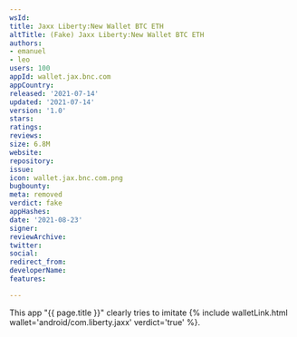 ```yaml
---
wsId: 
title: Jaxx Liberty:New Wallet BTC ETH
altTitle: (Fake) Jaxx Liberty:New Wallet BTC ETH
authors:
- emanuel
- leo
users: 100
appId: wallet.jax.bnc.com
appCountry: 
released: '2021-07-14'
updated: '2021-07-14'
version: '1.0'
stars: 
ratings: 
reviews: 
size: 6.8M
website: 
repository: 
issue: 
icon: wallet.jax.bnc.com.png
bugbounty: 
meta: removed
verdict: fake
appHashes: 
date: '2021-08-23'
signer: 
reviewArchive: 
twitter: 
social: 
redirect_from: 
developerName: 
features: 

---
```


This app "{{ page.title }}" clearly tries to imitate
{% include walletLink.html wallet='android/com.liberty.jaxx' verdict='true' %}.
